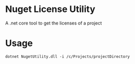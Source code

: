 # Nuget License Utility

A .net core tool to get the licenses of a project

# Usage

`dotnet NugetUtility.dll -i /c/Projects/projectDirectory`
